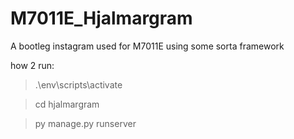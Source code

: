 # M7011E_Hjalmargram
A bootleg instagram used for M7011E using some sorta framework

how 2 run:

>.\env\scripts\activate 

>cd hjalmargram

>py manage.py runserver

